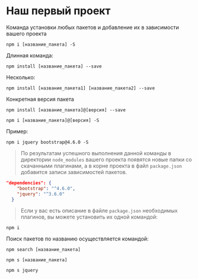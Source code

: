 # Наш первый проект

Команда установки любых пакетов и добавление их в зависимости вашего проекта 
```
npm i [название_пакета] -S
```
Длинная команда:
```
npm install [название_пакета] --save
```
Несколько:
```
npm install [название_пакета1] [название_пакета2] --save
```
Конкретная версия пакета
```
npm install [название_пакета]@[версия] --save
```
```
npm i [название_пакета]@[версия] -S
```
Пример:
```
npm i jquery bootstrap@4.6.0 -S
```
>По результатам успешного выполнения данной команды в директории `node_modules` вашего проекта появятся новые папки со скачанными плагинами, а в корне проекта в файл `package.json` добавится записи зависимостей пакетов.

```json
"dependencies": {
    "bootstrap": "^4.6.0",
    "jquery": "^3.6.0"
  }
```

> Если у вас есть описание в файле `package.json` необходимых плагинов, вы можете установить их одной командой:
```
npm i
```

Поиск пакетов по названию осуществляется командой:

```
npm search [название_пакета]
```
```
npm s [название_пакета]
```
```
npm s jquery
```